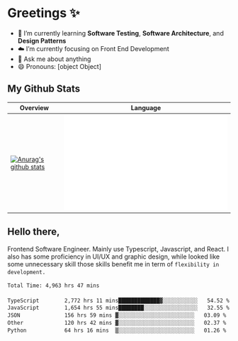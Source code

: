 # Greetings ✨

- 🌱 I’m currently learning **Software Testing**, **Software Architecture**, and **Design Patterns**
- ☁️ I’m currently focusing on Front End Development
- 💬 Ask me about anything
- 😄 Pronouns: [object Object]

## My Github Stats

| Overview | Language |
| --- | --- |
|[![Anurag's github stats](https://github-readme-stats.vercel.app/api?username=abui-am&count_private=true)](https://github.com/anuraghazra/github-readme-stats)|![Language](https://raw.githubusercontent.com/abui-am/stats/c6455f656dfce7acd3951e5ec5b25d72af0b2ee3/generated/languages.svg)|

## Hello there, 
Frontend Software Engineer. 
Mainly use Typescript, Javascript, and React. I also has some proficiency in UI/UX and graphic design, while looked like some unnecessary skill those skills benefit me in term of `flexibility in development.`


<!--START_SECTION:waka-->

```txt
Total Time: 4,963 hrs 47 mins

TypeScript        2,772 hrs 11 mins█████████████▓░░░░░░░░░░░   54.52 %
JavaScript        1,654 hrs 55 mins████████░░░░░░░░░░░░░░░░░   32.55 %
JSON              156 hrs 59 mins ▓░░░░░░░░░░░░░░░░░░░░░░░░   03.09 %
Other             120 hrs 42 mins ▓░░░░░░░░░░░░░░░░░░░░░░░░   02.37 %
Python            64 hrs 16 mins  ▒░░░░░░░░░░░░░░░░░░░░░░░░   01.26 %
```

<!--END_SECTION:waka-->
